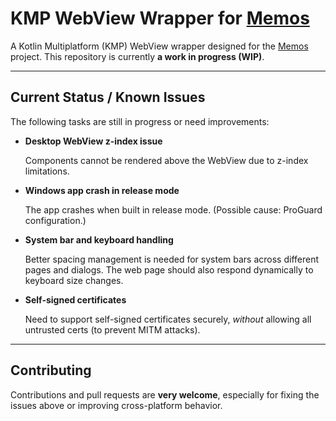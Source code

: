 # KMP WebView Wrapper for [Memos](https://github.com/usememos/memos)

A Kotlin Multiplatform (KMP) WebView wrapper designed for the [Memos](https://github.com/usememos/memos) project.
This repository is currently **a work in progress (WIP)**.

---

## Current Status / Known Issues

The following tasks are still in progress or need improvements:

* **Desktop WebView z-index issue**
  
  Components cannot be rendered above the WebView due to z-index limitations.

* **Windows app crash in release mode**
  
  The app crashes when built in release mode. (Possible cause: ProGuard configuration.)

* **System bar and keyboard handling**
  
  Better spacing management is needed for system bars across different pages and dialogs.
  The web page should also respond dynamically to keyboard size changes.

* **Self-signed certificates**
  
  Need to support self-signed certificates securely, *without* allowing all untrusted certs (to prevent MITM attacks).

---

## Contributing

Contributions and pull requests are **very welcome**, especially for fixing the issues above or improving cross-platform behavior.
